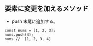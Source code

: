 ## 要素に変更を加えるメソッド
- push
末尾に追加する。
```
const nums = [1, 2, 3];
nums.push(4);
nums //  [1, 2, 3, 4]
```
